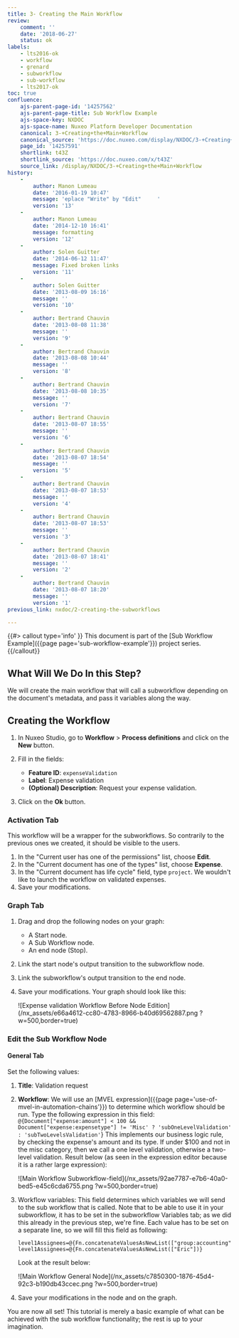 ```yaml
---
title: 3- Creating the Main Workflow
review:
    comment: ''
    date: '2018-06-27'
    status: ok
labels:
    - lts2016-ok
    - workflow
    - grenard
    - subworkflow
    - sub-workflow
    - lts2017-ok
toc: true
confluence:
    ajs-parent-page-id: '14257562'
    ajs-parent-page-title: Sub Workflow Example
    ajs-space-key: NXDOC
    ajs-space-name: Nuxeo Platform Developer Documentation
    canonical: 3-+Creating+the+Main+Workflow
    canonical_source: 'https://doc.nuxeo.com/display/NXDOC/3-+Creating+the+Main+Workflow'
    page_id: '14257591'
    shortlink: t43Z
    shortlink_source: 'https://doc.nuxeo.com/x/t43Z'
    source_link: /display/NXDOC/3-+Creating+the+Main+Workflow
history:
    -
        author: Manon Lumeau
        date: '2016-01-19 10:47'
        message: 'eplace "Write" by "Edit"     '
        version: '13'
    -
        author: Manon Lumeau
        date: '2014-12-10 16:41'
        message: formatting
        version: '12'
    -
        author: Solen Guitter
        date: '2014-06-12 11:47'
        message: Fixed broken links
        version: '11'
    -
        author: Solen Guitter
        date: '2013-08-09 16:16'
        message: ''
        version: '10'
    -
        author: Bertrand Chauvin
        date: '2013-08-08 11:38'
        message: ''
        version: '9'
    -
        author: Bertrand Chauvin
        date: '2013-08-08 10:44'
        message: ''
        version: '8'
    -
        author: Bertrand Chauvin
        date: '2013-08-08 10:35'
        message: ''
        version: '7'
    -
        author: Bertrand Chauvin
        date: '2013-08-07 18:55'
        message: ''
        version: '6'
    -
        author: Bertrand Chauvin
        date: '2013-08-07 18:54'
        message: ''
        version: '5'
    -
        author: Bertrand Chauvin
        date: '2013-08-07 18:53'
        message: ''
        version: '4'
    -
        author: Bertrand Chauvin
        date: '2013-08-07 18:53'
        message: ''
        version: '3'
    -
        author: Bertrand Chauvin
        date: '2013-08-07 18:41'
        message: ''
        version: '2'
    -
        author: Bertrand Chauvin
        date: '2013-08-07 18:20'
        message: ''
        version: '1'
previous_link: nxdoc/2-creating-the-subworkflows

---
```

{{#> callout type='info' }}
This document is part of the [Sub Workflow Example]({{page page='sub-workflow-example'}}) project series.
{{/callout}}

## What Will We Do In this Step?

We will create the main workflow that will call a subworkflow depending on the document's metadata, and pass it variables along the way.

## Creating the Workflow

1.  In Nuxeo Studio, go to **Workflow** > **Process definitions** and click on the **New** button.
2.  Fill in the fields:

    - **Feature ID**: `expenseValidation`
    - **Label**: Expense validation
    - **(Optional) Description**: Request your expense validation.
3.  Click on the **Ok** button.

### Activation Tab

This workflow will be a wrapper for the subworkflows. So contrarily to the previous ones we created, it should be visible to the users.

1.  In the "Current user has one of the permissions" list, choose **Edit**.
2.  In the "Current document has one of the types" list, choose **Expense**.
3.  In the "Current document has life cycle" field, type `project`. We wouldn't like to launch the workflow on validated expenses.
4.  Save your modifications.

### Graph Tab

1.  Drag and drop the following nodes on your graph:

    - A Start node.
    - A Sub Workflow node.
    - An end node (Stop).
2.  Link the start node's output transition to the subworkflow node.
3.  Link the subworkflow's output transition to the end node.
4.  Save your modifications.
    Your graph should look like this:
    <!--     ### NX_ASSET ###
      path: /default-domain/workspaces/Product Management/Documentation/Documentation Screenshots/NXDOC/3- Creating the Main Workflow/Expense validation Workflow Before Node Edition
      name: expensevalidation-wf-before-node-edition.png
      studio_modeler#screenshot#up_to_date
    -->
    ![Expense validation Workflow Before Node Edition](/nx_assets/e66a4612-cc80-4783-8966-b40d69562887.png ?w=500,border=true)

### Edit the Sub Workflow Node

#### General Tab

Set the following values:

1.  **Title**: Validation request

2.  **Workflow**: We will use an [MVEL expression]({{page page='use-of-mvel-in-automation-chains'}}) to determine which workflow should be run. Type the following expression in this field:
    `@{Document["expense:amount"] < 100 && Document["expense:expensetype"] != 'Misc' ? 'subOneLevelValidation' : 'subTwoLevelsValidation'`}
    This implements our business logic rule, by checking the expense's amount and its type. If under $100 and not in the misc category, then we call a one level validation, otherwise a two-level validation.
    Result below (as seen in the expression editor because it is a rather large expression):
    <!--     ### NX_ASSET ###
      path: /default-domain/workspaces/Product Management/Documentation/Documentation Screenshots/NXDOC/3- Creating the Main Workflow/Main Workflow Subworkflow-field
      name: mainwf-subworkflow-field.png
      studio_modeler#screenshot#up_to_date
    -->
    ![Main Workflow Subworkflow-field](/nx_assets/92ae7787-e7b6-40a0-bed5-e45c6cda6755.png ?w=500,border=true)

3.  Workflow variables: This field determines which variables we will send to the sub workflow that is called. Note that to be able to use it in your subworkflow, it has to be set in the subworkflow Variables tab; as we did this already in the previous step, we're fine. Each value has to be set on a separate line, so we will fill this field as following:

    ```
    level1Assignees=@{Fn.concatenateValuesAsNewList(["group:accounting"])}
    level1Assignees=@{Fn.concatenateValuesAsNewList(["Eric"])}
    ```

    Look at the result below:
    <!--     ### NX_ASSET ###
      path: /default-domain/workspaces/Product Management/Documentation/Documentation Screenshots/NXDOC/3- Creating the Main Workflow/Main Workflow General Node
      name: mainwf-general-node.png
      studio_modeler#screenshot#up_to_date
    -->
    ![Main Workflow General Node](/nx_assets/c7850300-1876-45d4-92c3-b190db43ccec.png ?w=500,border=true)

4.  Save your modifications in the node and on the graph.

You are now all set! This tutorial is merely a basic example of what can be achieved with the sub workflow functionality; the rest is up to your imagination.
